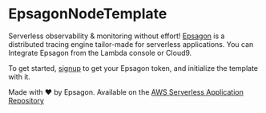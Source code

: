 # EpsagonNodeTemplate

Serverless observability & monitoring without effort!
[Epsagon](https://epsagon.com) is a distributed tracing engine tailor-made for
serverless applications. You can Integrate Epsagon from the Lambda console or
Cloud9.

To get started,
[signup](https://dashboard.epsagon.com/login?screen=signup&subscription_code=Professional)
to get your Epsagon token, and initialize the template with it.

Made with ❤️ by Epsagon. Available on the [AWS Serverless Application Repository](https://aws.amazon.com/serverless)